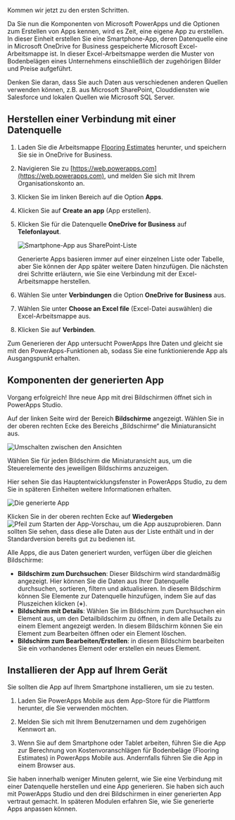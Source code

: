 Kommen wir jetzt zu den ersten Schritten.

Da Sie nun die Komponenten von Microsoft PowerApps und die Optionen zum Erstellen von Apps kennen, wird es Zeit, eine eigene App zu erstellen. In dieser Einheit erstellen Sie eine Smartphone-App, deren Datenquelle eine in Microsoft OneDrive for Business gespeicherte Microsoft Excel-Arbeitsmappe ist. In dieser Excel-Arbeitsmappe werden die Muster von Bodenbelägen eines Unternehmens einschließlich der zugehörigen Bilder und Preise aufgeführt.

Denken Sie daran, dass Sie auch Daten aus verschiedenen anderen Quellen verwenden können, z.B. aus Microsoft SharePoint, Clouddiensten wie Salesforce und lokalen Quellen wie Microsoft SQL Server.

## <a name="connect-to-a-data-source"></a>Herstellen einer Verbindung mit einer Datenquelle

1. Laden Sie die Arbeitsmappe [Flooring Estimates](https://az787822.vo.msecnd.net/documentation/get-started-from-data/FlooringEstimates.xlsx) herunter, und speichern Sie sie in OneDrive for Business.

1. Navigieren Sie zu [https://web.powerapps.com](https://web.powerapps.com), und melden Sie sich mit Ihrem Organisationskonto an.

1. Klicken Sie im linken Bereich auf die Option **Apps**.

1. Klicken Sie auf **Create an app** (App erstellen).

1. Klicken Sie für die Datenquelle **OneDrive for Business** auf **Telefonlayout**.

    ![Smartphone-App aus SharePoint-Liste](../media/powerapps-start-excel.png)

    Generierte Apps basieren immer auf einer einzelnen Liste oder Tabelle, aber Sie können der App später weitere Daten hinzufügen. Die nächsten drei Schritte erläutern, wie Sie eine Verbindung mit der Excel-Arbeitsmappe herstellen.

1. Wählen Sie unter **Verbindungen** die Option **OneDrive for Business** aus.
1. Wählen Sie unter **Choose an Excel file** (Excel-Datei auswählen) die Excel-Arbeitsmappe aus.
1. Klicken Sie auf **Verbinden**.

Zum Generieren der App untersucht PowerApps Ihre Daten und gleicht sie mit den PowerApps-Funktionen ab, sodass Sie eine funktionierende App als Ausgangspunkt erhalten.

## <a name="explore-the-generated-app"></a>Komponenten der generierten App
Vorgang erfolgreich! Ihre neue App mit drei Bildschirmen öffnet sich in PowerApps Studio.

Auf der linken Seite wird der Bereich **Bildschirme** angezeigt. Wählen Sie in der oberen rechten Ecke des Bereichs „Bildschirme“ die Miniaturansicht aus.

![Umschalten zwischen den Ansichten](../media/Powerapps-app-nav.png)

Wählen Sie für jeden Bildschirm die Miniaturansicht aus, um die Steuerelemente des jeweiligen Bildschirms anzuzeigen. 

Hier sehen Sie das Hauptentwicklungsfenster in PowerApps Studio, zu dem Sie in späteren Einheiten weitere Informationen erhalten.

![Die generierte App](../media/powerapps-full-screen2.png)

Klicken Sie in der oberen rechten Ecke auf **Wiedergeben** ![Pfeil zum Starten der App-Vorschau](../media/powerapps-arrow.png), um die App auszuprobieren. Dann sollten Sie sehen, dass diese alle Daten aus der Liste enthält und in der Standardversion bereits gut zu bedienen ist.

Alle Apps, die aus Daten generiert wurden, verfügen über die gleichen Bildschirme:

* **Bildschirm zum Durchsuchen**: Dieser Bildschirm wird standardmäßig angezeigt. Hier können Sie die Daten aus Ihrer Datenquelle durchsuchen, sortieren, filtern und aktualisieren. In diesem Bildschirm können Sie Elemente zur Datenquelle hinzufügen, indem Sie auf das Pluszeichen klicken (**+**).
* **Bildschirm mit Details**: Wählen Sie im Bildschirm zum Durchsuchen ein Element aus, um den Detailbildschirm zu öffnen, in dem alle Details zu einem Element angezeigt werden. In diesem Bildschirm können Sie ein Element zum Bearbeiten öffnen oder ein Element löschen.
* **Bildschirm zum Bearbeiten/Erstellen**: in diesem Bildschirm bearbeiten Sie ein vorhandenes Element oder erstellen ein neues Element.

## <a name="install-the-app-on-your-device"></a>Installieren der App auf Ihrem Gerät
Sie sollten die App auf Ihrem Smartphone installieren, um sie zu testen.

1. Laden Sie PowerApps Mobile aus dem App-Store für die Plattform herunter, die Sie verwenden möchten.

2. Melden Sie sich mit Ihrem Benutzernamen und dem zugehörigen Kennwort an.

3. Wenn Sie auf dem Smartphone oder Tablet arbeiten, führen Sie die App zur Berechnung von Kostenvoranschlägen für Bodenbeläge (Flooring Estimates) in PowerApps Mobile aus. Andernfalls führen Sie die App in einem Browser aus.

Sie haben innerhalb weniger Minuten gelernt, wie Sie eine Verbindung mit einer Datenquelle herstellen und eine App generieren. Sie haben sich auch mit PowerApps Studio und den drei Bildschirmen in einer generierten App vertraut gemacht. In späteren Modulen erfahren Sie, wie Sie generierte Apps anpassen können.